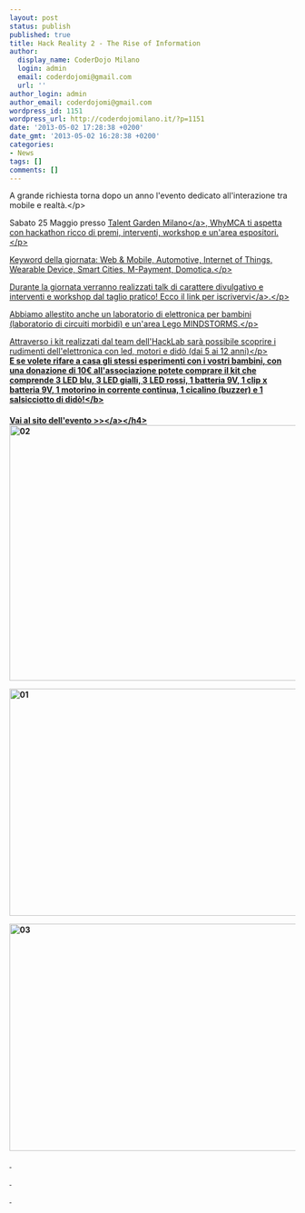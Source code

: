 ```yaml
---
layout: post
status: publish
published: true
title: Hack Reality 2 - The Rise of Information
author:
  display_name: CoderDojo Milano
  login: admin
  email: coderdojomi@gmail.com
  url: ''
author_login: admin
author_email: coderdojomi@gmail.com
wordpress_id: 1151
wordpress_url: http://coderdojomilano.it/?p=1151
date: '2013-05-02 17:28:38 +0200'
date_gmt: '2013-05-02 16:28:38 +0200'
categories:
- News
tags: []
comments: []
---
```

<p dir="ltr">A grande richiesta torna dopo un anno l'evento dedicato all'interazione tra mobile e realt&agrave;.<&#47;p></p>
<p dir="ltr">Sabato 25 Maggio presso <a href="http:&#47;&#47;milano.talentgarden.it&#47;" target="_blank">Talent Garden Milano<&#47;a>, WhyMCA ti aspetta con hackathon ricco di premi, interventi, workshop e un'area espositori.<&#47;p></p>
<p dir="ltr">Keyword della giornata: Web &amp; Mobile, Automotive, Internet of Things, Wearable Device, Smart Cities, M-Payment, Domotica.<&#47;p></p>
<p dir="ltr">Durante la giornata verranno realizzati talk di carattere divulgativo e interventi e workshop dal taglio pratico! Ecco il <a href="http:&#47;&#47;whymca.eventbrite.com&#47;" target="_blank">link per iscrivervi<&#47;a>.<&#47;p></p>
<p dir="ltr">Abbiamo allestito anche un laboratorio di elettronica per bambini (laboratorio di circuiti morbidi) e un'area Lego MINDSTORMS.<&#47;p></p>
<p dir="ltr">Attraverso i kit realizzati dal team dell'HackLab sar&agrave; possibile scoprire i rudimenti dell'elettronica con led, motori e did&ograve; (dai 5 ai 12 anni)<&#47;p><br />
<b id="docs-internal-guid-73e448d9-660b-af51-cbc6-c3547f270c17">E se volete rifare a casa gli stessi esperimenti con i vostri bambini, con una donazione di 10&euro; all'associazione potete comprare il kit che comprende 3 LED blu, 3 LED gialli, 3 LED rossi, 1 batteria 9V, 1 clip x batteria 9V, 1 motorino in corrente continua, 1 cicalino (buzzer) e 1 salsicciotto di did&ograve;!<&#47;b></p>
<h4><a href="http:&#47;&#47;www.whymca.org&#47;evento&#47;hack-reality-2-rise-information" target="_blank">Vai al sito dell'evento >><&#47;a><&#47;h4><br />
<img class="alignnone size-full wp-image-1162" alt="02" src="http:&#47;&#47;coderdojomilano.it&#47;wp-content&#47;uploads&#47;2013&#47;05&#47;02.jpeg" width="600" height="450" &#47;></p>
<p><img class="alignnone size-full wp-image-1161" alt="01" src="http:&#47;&#47;coderdojomilano.it&#47;wp-content&#47;uploads&#47;2013&#47;05&#47;01.jpeg" width="600" height="400" &#47;></p>
<p><img class="alignnone size-full wp-image-1160" alt="03" src="http:&#47;&#47;coderdojomilano.it&#47;wp-content&#47;uploads&#47;2013&#47;05&#47;03.jpeg" width="600" height="400" &#47;></p>
<p>&nbsp;</p>
<p>&nbsp;</p>
<p>&nbsp;</p>
